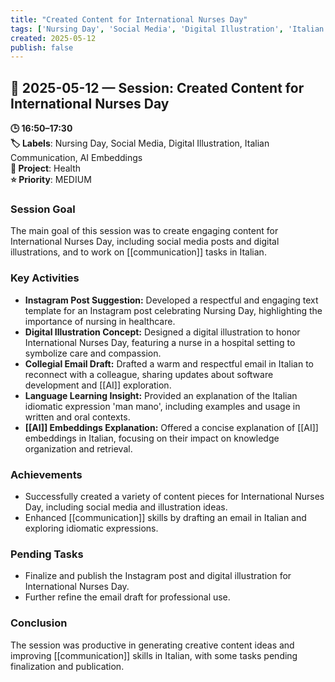 ```yaml
---
title: "Created Content for International Nurses Day"
tags: ['Nursing Day', 'Social Media', 'Digital Illustration', 'Italian Communication', 'AI Embeddings']
created: 2025-05-12
publish: false
---
```


## 📅 2025-05-12 — Session: Created Content for International Nurses Day

**🕒 16:50–17:30**  
**🏷️ Labels**: Nursing Day, Social Media, Digital Illustration, Italian Communication, AI Embeddings  
**📂 Project**: Health  
**⭐ Priority**: MEDIUM  


### Session Goal
The main goal of this session was to create engaging content for International Nurses Day, including social media posts and digital illustrations, and to work on [[communication]] tasks in Italian.

### Key Activities
- **Instagram Post Suggestion:** Developed a respectful and engaging text template for an Instagram post celebrating Nursing Day, highlighting the importance of nursing in healthcare.
- **Digital Illustration Concept:** Designed a digital illustration to honor International Nurses Day, featuring a nurse in a hospital setting to symbolize care and compassion.
- **Collegial Email Draft:** Drafted a warm and respectful email in Italian to reconnect with a colleague, sharing updates about software development and [[AI]] exploration.
- **Language Learning Insight:** Provided an explanation of the Italian idiomatic expression 'man mano', including examples and usage in written and oral contexts.
- **[[AI]] Embeddings Explanation:** Offered a concise explanation of [[AI]] embeddings in Italian, focusing on their impact on knowledge organization and retrieval.

### Achievements
- Successfully created a variety of content pieces for International Nurses Day, including social media and illustration ideas.
- Enhanced [[communication]] skills by drafting an email in Italian and exploring idiomatic expressions.

### Pending Tasks
- Finalize and publish the Instagram post and digital illustration for International Nurses Day.
- Further refine the email draft for professional use.

### Conclusion
The session was productive in generating creative content ideas and improving [[communication]] skills in Italian, with some tasks pending finalization and publication.
